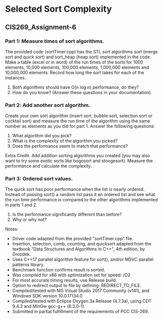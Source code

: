 # Selected Sort Complexity
## CIS269_Assignment-6

### Part 1: Measure times of sort algorithms. 
The provided code (sortTimer.cpp) has the STL sort algorithms sort  (merge sort and quick sort) and sort_heap (heap sort) implemented in the code. Make a table (excel or in word) of the run times of the sorts for 1000 elements, 10,000 elements, 100,000 elements, 1,000,000 elements and 10,000,000 elements. Record how long the sort takes for each of the instances.
  1. Both algorithms should have O(n log n) performance, do they?
  2. How do you know? (Answer these questions in your documentation).

### Part 2: Add another sort algorithm. 
Create your own sort algorithm (insert sort, bubble sort, selection sort or cocktail sort) and measure the run time of the algorithm using the same number as elements as you did for part 1. Answer the following questions:
  1. What algorithm did you pick?
  2. What is the complexity of the algorithm you picked?
  3. Does the performance seem to match that performance?

Extra Credit. Add addition sorting algorithms you created (you may also want to try some exotic sorts like bogosort and stoogesort). Measure the performance and calculate the complexity.

### Part 3: Ordered sort values. 
The quick sort has poor performance when the list is nearly ordered. Instead of passing sort() a random list pass it an ordered list and see what the run time performance is compared to the other algorithms implemented in parts 1 and 2. 
  1. Is the performance significantly different than before? 
  2. Why or why not?

Notes:
* Driver code adapted from the provided "sortTimer.cpp" file.
* Insertion, selection, comb, counting, and quicksort adapted from the textbook "Data Structures and Algorithms in C++", 4th edition, by Drozdek.
* Uses C++17 parallel algorithm feature for sort(), and/or MSVC parallel patterns library.
* Benchmark function confirms result is sorted.
* Was compiled for x86 with optimization set for speed: /O2
* For most accurate timing results, use Release build.
* Option to redirect output to file by defining: REDIRECT_TO_FILE.
* Compiled/tested with MS Visual Studio 2017 Community (v141), and Windows SDK version 10.0.17134.0
* Compiled/tested with Eclipse Oxygen.3a Release (4.7.3a), using CDT 9.4.3 and MinGw gcc-g++ (6.3.0-1).
* Submitted in partial fulfillment of the requirements of PCC CIS-269.
